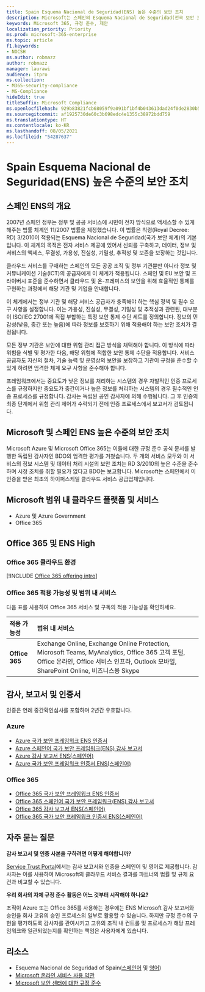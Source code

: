 ```yaml
---
title: Spain Esquema Nacional de Seguridad(ENS) 높은 수준의 보안 조치
description: Microsoft는 스페인의 Esquema Nacional de Seguridad(전국 보안 프레임워크) 인증을 받았습니다.
keywords: Microsoft 365, 규정 준수, 제안
localization_priority: Priority
ms.prod: microsoft-365-enterprise
ms.topic: article
f1.keywords:
- NOCSH
ms.author: robmazz
author: robmazz
manager: laurawi
audience: itpro
ms.collection:
- M365-security-compliance
- MS-Compliance
hideEdit: true
titleSuffix: Microsoft Compliance
ms.openlocfilehash: 929b83821fcb68059f9a091bf1bf4b043613dad24f0de2830b58b6ca72b5e091
ms.sourcegitcommit: af1925730de60c3b698edc4e1355c38972bdd759
ms.translationtype: HT
ms.contentlocale: ko-KR
ms.lasthandoff: 08/05/2021
ms.locfileid: "54287637"
---
```

# <a name="spain-esquema-nacional-de-seguridad-ens-high-level-security-measures"></a>Spain Esquema Nacional de Seguridad(ENS) 높은 수준의 보안 조치

## <a name="spain-ens-overview"></a>스페인 ENS의 개요

2007년 스페인 정부는 정부 및 공공 서비스에 시민이 전자 방식으로 액세스할 수 있게 해주는 법률 체계인 11/2007 법률을 제정했습니다. 이 법률은 칙령(Royal Decree: RD) 3/2010이 적용되는 Esquema Nacional de Seguridad(국가 보안 체계)의 기본입니다. 이 체계의 목적은 전자 서비스 제공에 있어서 신뢰를 구축하고, 데이터, 정보 및 서비스의 액세스, 무결성, 가용성, 진실성, 기밀성, 추적성 및 보존을 보장하는 것입니다.

클라우드 서비스를 구매하는 스페인의 모든 공공 조직 및 정부 기관뿐만 아니라 정보 및 커뮤니케이션 기술(ICT)의 공급자에게 이 체계가 적용됩니다. 스페인 및 EU 보안 및 프라이버시 표준을 준수하면서 클라우드 및 온-프레미스의 보안을 위해 효율적인 통제를 구현하는 과정에서 해당 기관 및 기업을 안내합니다.

이 체계에서는 정부 기관 및 해당 서비스 공급자가 충족해야 하는 핵심 정책 및 필수 요구 사항을 설정합니다. 이는 가용성, 진실성, 무결성, 기밀성 및 추적성과 관련된, 대부분이 ISO/IEC 27001에 직접 부합하는 특정 보안 통제 수단 세트를 정의합니다. 정보의 민감성(낮음, 중간 또는 높음)에 따라 정보를 보호하기 위해 적용해야 하는 보안 조치가 결정됩니다.

모든 정부 기관은 보안에 대한 위험 관리 접근 방식을 채택해야 합니다. 이 방식에 따라 위험을 식별 및 평가한 다음, 해당 위험에 적합한 보안 통제 수단을 적용합니다. 서비스 공급자도 자신의 절차, 기술 능력 및 운영상의 보안을 보장하고 기관이 규정을 준수할 수 있게 하려면 엄격한 체계 요구 사항을 준수해야 합니다.

프레임워크에서는 중요도가 낮은 정보를 처리하는 시스템의 경우 자발적인 인증 프로세스를 규정하지만 중요도가 중간이거나 높은 정보를 처리하는 시스템의 경우 필수적인 인증 프로세스를 규정합니다. 감사는 독립된 공인 감사자에 의해 수행됩니다. 그 후 인증의 최종 단계에서 위험 관리 제어가 수락되기 전에 인증 프로세스에서 보고서가 검토됩니다.

## <a name="microsoft-and-spain-ens-high-level-security-measures"></a>Microsoft 및 스페인 ENS 높은 수준의 보안 조치

Microsoft Azure 및 Microsoft Office 365는 이들에 대한 규정 준수 공식 문서를 발행한 독립된 감사자인 BDO의 엄격한 평가를 거쳤습니다. 두 개의 서비스 모두와 이 서비스의 정보 시스템 및 데이터 처리 시설의 보안 조치는 RD 3/2010의 높은 수준을 준수하며 시정 조치를 취할 필요가 없다고 BDO는 보고합니다. Microsoft는 스페인에서 이 인증을 받은 최초의 하이퍼스케일 클라우드 서비스 공급업체입니다.

## <a name="microsoft-in-scope-cloud-platforms--services"></a>Microsoft 범위 내 클라우드 플랫폼 및 서비스

- Azure 및 Azure Government
- Office 365

## <a name="office-365-and-ens-high"></a>Office 365 및 ENS High

### <a name="office-365-cloud-environments"></a>Office 365 클라우드 환경

[!INCLUDE [Office 365 offering intro](../includes/o365-offering-introduction.md)]

### <a name="office-365-applicability-and-in-scope-services"></a>Office 365 적용 가능성 및 범위 내 서비스

다음 표를 사용하여 Office 365 서비스 및 구독의 적용 가능성을 확인하세요.

| **적용 가능성** | **범위 내 서비스** |
|:------------------|:----------------------|
| **Office 365** | Exchange Online, Exchange Online Protection, Microsoft Teams, MyAnalytics, Office 365 고객 포털, Office 온라인, Office 서비스 인프라, Outlook 모바일, SharePoint Online, 비즈니스용 Skype |

## <a name="audits-reports-and-certificates"></a>감사, 보고서 및 인증서

인증은 연례 중간확인심사를 포함하며 2년간 유효합니다.

### <a name="azure"></a>Azure

- [Azure 국가 보안 프레임워크 ENS 인증서](https://aka.ms/AzureNationalSecurityFrameworkENSCertificate)
- [Azure 스페인어 국가 보안 프레임워크(ENS) 감사 보고서](https://aka.ms/AzureNationalSecurityFrameworkAuditReport)
- [Azure 감사 보고서 ENS(스페인어)](https://aka.ms/AzureInformeAuditoriaENS)
- [Azure 국가 보안 프레임워크 인증서 ENS(스페인어)](https://aka.ms/AzureNationalSecurityFrameworkCertificadoENS)

### <a name="office-365"></a>Office 365

- [Office 365 국가 보안 프레임워크 ENS 인증서](https://aka.ms/Office365NationalSecurityFrameworkENSCertificate)
- [Office 365 스페인어 국가 보안 프레임워크(ENS) 감사 보고서](https://aka.ms/Office365NationalSecurityFrameworkAuditReport)
- [Office 365 감사 보고서 ENS(스페인어)](https://aka.ms/Office365InformeAuditoriaENS)
- [Office 365 국가 보안 프레임워크 인증서 ENS(스페인어)](https://aka.ms/Office365NationalSecurityFrameworkCertificadoENS)

## <a name="frequently-asked-questions"></a>자주 묻는 질문

**감사 보고서 및 인증 사본을 구하려면 어떻게 해야합니까?**

[Service Trust Portal](https://aka.ms/stphelp)에서는 감사 보고서와 인증을 스페인어 및 영어로 제공합니다. 감사자는 이를 사용하여 Microsoft의 클라우드 서비스 결과를 파트너의 법률 및 규제 요건과 비교할 수 있습니다.

**우리 회사의 자체 규정 준수 활동은 어느 것부터 시작해야 하나요?**

조직이 Azure 또는 Office 365를 사용하는 경우에는 ENS Microsoft 감사 보고서와 승인을 회사 고유의 승인 프로세스의 일부로 활용할 수 있습니다. 하지만 규정 준수의 구현을 평가하도록 감사자를 관여시키고 고유의 조직 내 컨트롤 및 프로세스가 해당 프레임워크와 일관되었는지를 확인하는 책임은 사용자에게 있습니다.

## <a name="resources"></a>리소스

- Esquema Nacional de Seguridad of Spain([스페인어](https://administracionelectronica.gob.es/pae_Home/pae_Estrategias/pae_Seguridad_Inicio/pae_Esquema_Nacional_de_Seguridad.html?idioma=sp#.Vwxp82mcGM8) 및 [영어](https://administracionelectronica.gob.es/pae_Home/pae_Estrategias/pae_Seguridad_Inicio/pae_Esquema_Nacional_de_Seguridad.html?idioma=en#.VwvcgmmcGM9))
- [Microsoft 온라인 서비스 사용 약관](https://aka.ms/Online-Services-Terms)
- [Microsoft 보안 센터에 대한 규정 준수](https://www.microsoft.com/trust-center/compliance/compliance-overview)
